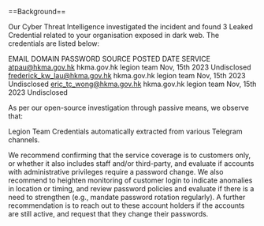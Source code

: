==Background==

Our Cyber Threat Intelligence investigated the incident and found 3 Leaked Credential related to your organisation exposed in dark web. The credentials are listed below:

 

EMAIL	DOMAIN	PASSWORD	SOURCE	POSTED DATE	SERVICE
atpau@hkma.gov.hk	hkma.gov.hk	 	legion team	Nov, 15th 2023	Undisclosed
frederick_kw_lau@hkma.gov.hk	hkma.gov.hk	 	legion team	Nov, 15th 2023	Undisclosed
eric_tc_wong@hkma.gov.hk	hkma.gov.hk	 	legion team	Nov, 15th 2023	Undisclosed
 

As per our open-source investigation through passive means, we observe that:​

Legion Team Credentials automatically extracted from various Telegram channels.

 

We recommend confirming that the service coverage is to customers only, or whether it also includes staff and/or third-party, and evaluate if accounts with administrative privileges require a password change.  We also recommend to heighten monitoring of customer login to indicate anomalies in location or timing, and review password policies and evaluate if there is a need to strengthen (e.g., mandate password rotation regularly). A further recommendation is to reach out to these account holders if the accounts are still active, and request that they change their passwords.​
